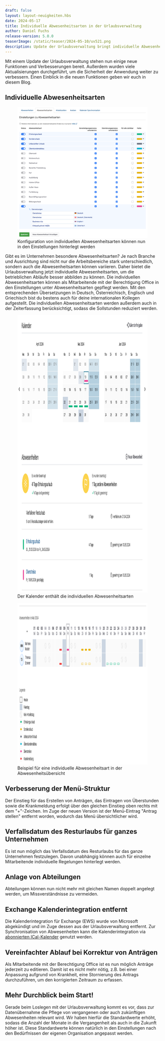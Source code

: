 ```yaml
---
draft: false
layout: layout-neuigkeiten.hbs
date: 2024-05-17
title: Individuelle Abwesenheitsarten in der Urlaubsverwaltung
author: Daniel Fuchs
release-version: 5.0.0
teaserImage: /static/teaser/2024-05-10/uv521.png
description: Update der Urlaubsverwaltung bringt individuelle Abwesenheitsarten und vieles mehr
---
```


Mit einem Update der Urlaubsverwaltung stehen nun einige neue Funktionen und Verbesserungen bereit.
Außerdem wurden viele Aktualisierungen durchgeführt, um die Sicherheit der Anwendung weiter zu verbessern.
Einen Einblick in die neuen Funktionen geben wir euch in diesem Blog.

<!-- more -->

## Individuelle Abwesenheitsarten

<div class="flex my-8">
    <figure>
        <picture>
            <img
              src="individuelle-abwesenheitsarten-einstellungen.png"
              alt="Konfiguration von individuellen Abwesenheitsarten"
              decoding="async"
              loading="lazy"
              class="rounded-lg"
            />
        </picture>
        <figcaption class="text-sm text-center">Konfiguration von individuellen Abwesenheitsarten können nun in den Einstellungen hinterlegt werden</figcaption>
    </figure>
</div>

Gibt es im Unternehmen besondere Abwesenheitsarten? Je nach Branche und Ausrichtung sind nicht nur die Arbeitsbereiche stark unterschiedlich, sondern auch die Abwesenheitsarten können variieren. Daher bietet die Urlaubsverwaltung jetzt individuelle Abwesenheitsarten, um die betrieblichen Abläufe besser abbilden zu können. Die individuellen Abwesenheitsarten können als Mitarbeitende mit der Berechtigung Office in den Einstellungen unter Abwesenheitsarten gepflegt werden. Mit den entsprechenden Übersetzungen in Deutsch, Österreichisch, Englisch und Griechisch bist du bestens auch für deine internationalen Kollegen aufgestellt.
Die individuellen Abwesenheitsarten werden außerdem auch in der Zeiterfassung berücksichtigt, sodass die Sollstunden reduziert werden.

<div class="my-8 flex flex-col gap-4 md:flex-row">
    <figure>
        <picture>
            <img
              src="individuelle-abwesenheitsarten-kalender.png"
              alt="Kalender enthalten ebenfalls die individuellen Abwesenheitsarten"
              width="1242"
              height="904"
              decoding="async"
              loading="lazy"
              class="rounded-lg"
            />
        </picture>
        <figcaption class="text-sm text-center">Der Kalender enthält die individuellen Abwesenheitsarten</figcaption>
    </figure>
        <figure>
        <picture>
            <img
              src="individuelle-abwesenheitsarten-abwesenheitsuebersicht.png"
              alt="Beispiel für eine individuelle Abwesenheitsart in der Abwesenheitsübersicht"
              width="1239"
              height="526"
              decoding="async"
              loading="lazy"
              class="rounded-lg"
            />
        </picture>
        <figcaption class="text-sm text-center">Beispiel für eine individuelle Abwesenheitsart in der Abwesenheitsübersicht</figcaption>
    </figure>
</div>

## Verbesserung der Menü-Struktur

Der Einstieg für das Erstellen von Anträgen, das Eintragen von Überstunden sowie die Krankmeldung erfolgt über den gleichen Einstieg oben rechts mit dem "+"-Zeichen. Im Zuge der neuen Version ist der Menü-Eintrag "Antrag stellen" entfernt worden, wodurch das Menü übersichtlicher wird.

## Verfallsdatum des Resturlaubs für ganzes Unternehmen

Es ist nun möglich das Verfallsdatum des Resturlaubs für das ganze Unternehmen festzulegen. Davon unabhängig können auch für einzelne Mitarbeitende individuelle Regelungen hinterlegt werden.

## Anlage von Abteilungen

Abteilungen können nun nicht mehr mit gleichen Namen doppelt angelegt werden, um Missverständnisse zu vermeiden.

## Exchange Kalenderintegration entfernt

Die Kalenderintegration für Exchange (EWS) wurde von Microsoft abgekündigt und im Zuge dessen aus der Urlaubsverwaltung entfernt. Zur Synchronisation von Abwesenheiten kann die Kalenderintegration via [abonnierten ICal-Kalender](https://urlaubsverwaltung.cloud/hilfe/urlaubsverwaltung/kalender/) genutzt werden.

## Vereinfachter Ablauf bei Korrektur von Anträgen

Als Mitarbeitende mit der Berechtigung Office ist es nun möglich Anträge jederzeit zu editieren. Damit ist es nicht mehr nötig, z.B. bei einer Anpassung aufgrund von Krankheit, eine Stornierung des Antrags durchzuführen, um den korrigierten Zeitraum zu erfassen.

## Mehr Durchblick beim Start!

Gerade beim Loslegen mit der Urlaubsverwaltung kommt es vor, dass zur Datenübernahme die Pflege von vergangenen oder auch zukünftigen Abwesenheiten relevant wird. Wir haben hierfür die Standardwerte erhöht, sodass die Anzahl der Monate in die Vergangenheit als auch in die Zukunft höher ist. Diese Standardwerte können natürlich in den Einstellungen nach den Bedürfnissen der eigenen Organisation angepasst werden.
